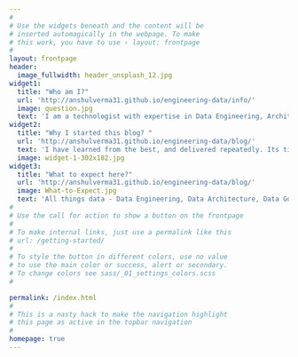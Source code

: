 ```yaml
---
#
# Use the widgets beneath and the content will be
# inserted automagically in the webpage. To make
# this work, you have to use › layout: frontpage
#
layout: frontpage
header:
  image_fullwidth: header_unsplash_12.jpg
widget1:
  title: "Who am I?"
  url: 'http://anshulverma31.github.io/engineering-data/info/'
  image: question.jpg
  text: 'I am a technologist with expertise in Data Engineering, Architecture and Governance. I have been working for over a decade now, and have served companies in several sectors (Telecom, Manufacturing, E-Commerce, and Insurance). '
widget2:
  title: "Why I started this blog? "
  url: 'http://anshulverma31.github.io/engineering-data/blog/'
  text: 'I have learned from the best, and delivered repeatedly. Its time to give back to the community. It is also an oportunity for me to refine my ideas and practivce to explain them in a succinct manner.'
  image: widget-1-302x182.jpg
widget3:
  title: "What to expect here?"
  url: 'http://anshulverma31.github.io/engineering-data/blog/'
  image: What-to-Expect.jpg
  text: 'All things data - Data Engineering, Data Architecture, Data Governance, and Machine Learning Engineering. You should find musings, demos, tutorials and some more faces of sharing my knowledge'
#
# Use the call for action to show a button on the frontpage
#
# To make internal links, just use a permalink like this
# url: /getting-started/  
#
# To style the button in different colors, use no value
# to use the main color or success, alert or secondary.
# To change colors see sass/_01_settings_colors.scss
#

permalink: /index.html
#
# This is a nasty hack to make the navigation highlight
# this page as active in the topbar navigation
#
homepage: true
---
```


